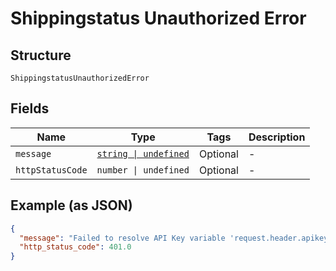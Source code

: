 
# Shippingstatus Unauthorized Error

## Structure

`ShippingstatusUnauthorizedError`

## Fields

| Name | Type | Tags | Description |
|  --- | --- | --- | --- |
| `message` | [`string \| undefined`](../../doc/models/string-enum.md) | Optional | - |
| `httpStatusCode` | `number \| undefined` | Optional | - |

## Example (as JSON)

```json
{
  "message": "Failed to resolve API Key variable 'request.header.apikey'",
  "http_status_code": 401.0
}
```

